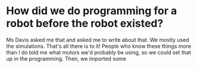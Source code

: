 # How did we do programming for a robot before the robot existed?
Ms Davis asked me that and asked me to write about that. We mostly used the simulations. That's all there is to it! People who know these things more than I do told me what motors we'd probably be using, so we could set that up in the programming. Then, we imported some
